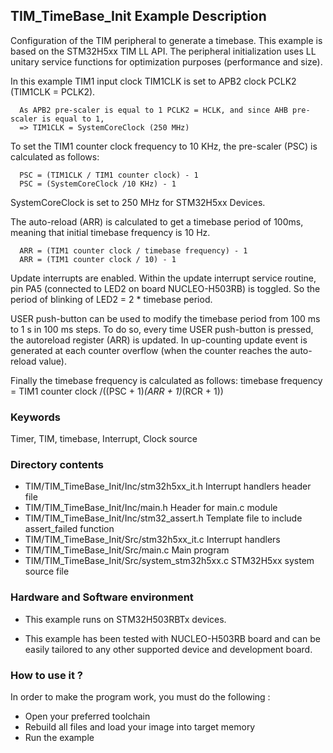 ## <b>TIM_TimeBase_Init Example Description</b>

Configuration of the TIM peripheral to generate a timebase. This 
example is based on the STM32H5xx TIM LL API. The peripheral initialization 
uses LL unitary service functions for optimization purposes (performance and size). 

In this example TIM1 input clock TIM1CLK is set to APB2 clock PCLK2 (TIM1CLK = PCLK2).

      As APB2 pre-scaler is equal to 1 PCLK2 = HCLK, and since AHB pre-scaler is equal to 1,
      => TIM1CLK = SystemCoreClock (250 MHz)

To set the TIM1 counter clock frequency to 10 KHz, the pre-scaler (PSC) is calculated as follows:

      PSC = (TIM1CLK / TIM1 counter clock) - 1
      PSC = (SystemCoreClock /10 KHz) - 1

SystemCoreClock is set to 250 MHz for STM32H5xx Devices.

The auto-reload (ARR) is calculated to get a timebase period of 100ms,
meaning that initial timebase frequency is 10 Hz.

      ARR = (TIM1 counter clock / timebase frequency) - 1
      ARR = (TIM1 counter clock / 10) - 1

Update interrupts are enabled. Within the update interrupt service routine, pin PA5
(connected to LED2 on board NUCLEO-H503RB) is toggled. So the period of
blinking of LED2 = 2 * timebase period.

USER push-button can be used to modify the timebase period from 100 ms
to 1 s in 100 ms steps. To do so, every time USER push-button is pressed, the
autoreload register (ARR) is updated. In up-counting update event is generated 
at each counter overflow (when the counter reaches the auto-reload value). 

Finally the timebase frequency is calculated as follows:
timebase frequency = TIM1 counter clock /((PSC + 1)*(ARR + 1)*(RCR + 1))

### <b>Keywords</b>

Timer, TIM, timebase, Interrupt, Clock source

### <b>Directory contents</b>

  - TIM/TIM_TimeBase_Init/Inc/stm32h5xx_it.h          Interrupt handlers header file
  - TIM/TIM_TimeBase_Init/Inc/main.h                  Header for main.c module
  - TIM/TIM_TimeBase_Init/Inc/stm32_assert.h          Template file to include assert_failed function
  - TIM/TIM_TimeBase_Init/Src/stm32h5xx_it.c          Interrupt handlers
  - TIM/TIM_TimeBase_Init/Src/main.c                  Main program
  - TIM/TIM_TimeBase_Init/Src/system_stm32h5xx.c      STM32H5xx system source file

### <b>Hardware and Software environment</b>

  - This example runs on STM32H503RBTx devices.

  - This example has been tested with NUCLEO-H503RB board and can be
    easily tailored to any other supported device and development board.

### <b>How to use it ?</b>

In order to make the program work, you must do the following :

 - Open your preferred toolchain
 - Rebuild all files and load your image into target memory
 - Run the example

